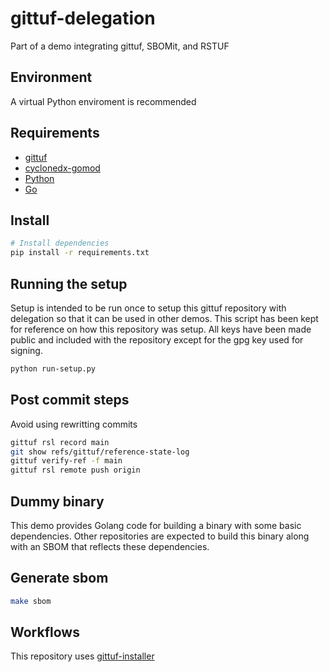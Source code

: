 # gittuf-delegation

Part of a demo integrating gittuf, SBOMit, and RSTUF

## Environment

A virtual Python enviroment is recommended

## Requirements

- [gittuf](https://github.com/gittuf/gittuf)
- [cyclonedx-gomod](https://github.com/CycloneDX/cyclonedx-gomod)
- [Python](https://www.python.org/downloads/)
- [Go](https://go.dev/)

## Install

``` sh
# Install dependencies
pip install -r requirements.txt
```

## Running the setup

Setup is intended to be run once to setup this gittuf repository with
delegation so that it can be used in other demos. This script has been kept for
reference on how this repository was setup. All keys have been made public and
included with the repository except for the gpg key used for signing.

``` sh
python run-setup.py
```

## Post commit steps

Avoid using rewritting commits

``` sh
gittuf rsl record main
git show refs/gittuf/reference-state-log
gittuf verify-ref -f main
gittuf rsl remote push origin
```

## Dummy binary

This demo provides Golang code for building a binary with some basic
dependencies. Other repositories are expected to build this binary along with
an SBOM that reflects these dependencies.

## Generate sbom

``` sh
make sbom
```

## Workflows

This repository uses [gittuf-installer](https://github.com/gittuf/gittuf-installer)
